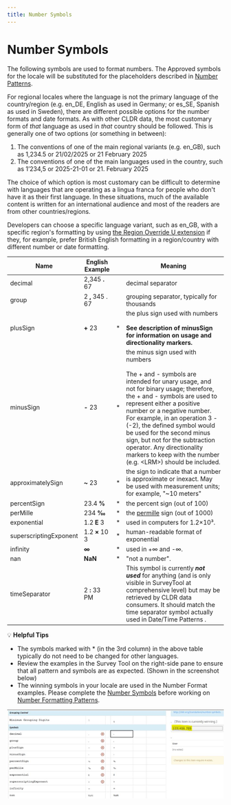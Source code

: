 ```yaml
---
title: Number Symbols
---
```


# Number Symbols

The following symbols are used to format numbers. The Approved symbols for the locale will be substituted for the placeholders described in [Number Patterns](/translation/number-currency-formats/number-and-currency-patterns). 

For regional locales where the language is not the primary language of the country/region (e.g. en\_DE, English as used in Germany; or es_SE, Spanish as used in Sweden), there are different possible options for the number formats and date formats.
As with other CLDR data, the most customary form of _that_ language as used in _that_ country should be followed.
This is generally one of two options (or something in between):

1. The conventions of one of the main regional variants (e.g. en\_GB), such as 1,234.5 or 21/02/2025 or 21 February 2025
2. The conventions of one of the main languages used in the country, such as 1’234,5 or 2025-21-01 or 21. February 2025

The choice of which option is most customary can be difficult to determine with languages that are operating as a lingua franca for people who don't have it as their first language.
In these situations, much of the available content is written for an international audience and most of the readers are from other countries/regions.

Developers can choose a specific language variant, such as en\_GB, with a specific region's formatting by using [the Region Override U extension](https://www.unicode.org/reports/tr35/#RegionOverride) if they, for example, prefer British English formatting in a region/country with different number or date formatting.

| Name | English Example |  | Meaning |
|---|---|---|---|
| decimal | 2,345 **.** 67 |  | decimal separator |
| group | 2 **,** 345 . 67 |  | grouping separator, typically for thousands |
| plusSign | **+** 23 | * | the plus sign used with numbers<br /><br />  **See description of minusSign for information on usage and directionality markers.** |
| minusSign | **-** 23 | * | the minus sign used with numbers<br /><br />  The + and - symbols are intended for unary usage, and not for binary usage; therefore, the + and - symbols are used to represent either a positive number or a negative number. For example, in an operation 3 -(-2), the defined symbol would be used for the second minus sign, but not for the subtraction operator. Any directionality markers to keep with the number (e.g. &lt;LRM&gt;) should be included. |
| approximatelySign | **~** 23 | * | the sign to indicate that a number is approximate or inexact. May be used with measurement units; for example, "~10 meters" |
| percentSign | 23.4 **%** | * | the percent sign (out of 100) |
| perMille | 234 **‰** | * | the [permille](https://en.wikipedia.org/wiki/Per_mille) sign (out of 1000) |
| exponential | 1.2 **E** 3 | * | used in computers for 1.2×10³. |
| superscriptingExponent | 1.2 **×** 10 3             | *   | human-readable format of exponential  |
| infinity | **∞** | * | used in +∞ and -∞.  |
| nan | **NaN** | * | "not a number".   |
| timeSeparator | 2 **:** 33 PM |   | This symbol is currently ***not used*** for anything (and is only visible in SurveyTool at comprehensive level)   but may be retrieved by CLDR data consumers. It should match the time separator symbol actually used in Date/Time Patterns . |

💡 **Helpful Tips**

- The symbols marked with \* (in the 3rd column) in the above table typically do not need to be changed for other languages.
- Review the examples in the Survey Tool on the right-side pane to ensure that all pattern and symbols are as expected. (Shown in the screenshot below)
- The winning symbols in your locale are used in the Number Format examples. Please complete the [Number Symbols](https://st.unicode.org/cldr-apps/v#/ja/Symbols/) before working on [Number Formatting Patterns](https://st.unicode.org/cldr-apps/v#/ja/Number_Formatting_Patterns/).

![image](../../images/number-currency-formats/number-symbol.JPG)

